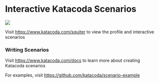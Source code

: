 # Interactive Katacoda Scenarios

[![](http://shields.katacoda.com/katacoda/squiter/count.svg)](https://www.katacoda.com/squiter "Get your profile on Katacoda.com")

Visit https://www.katacoda.com/squiter to view the profile and interactive scenarios

### Writing Scenarios
Visit https://www.katacoda.com/docs to learn more about creating Katacoda scenarios

For examples, visit https://github.com/katacoda/scenario-example
